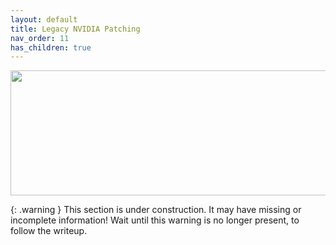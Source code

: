 ```yaml
---
layout: default
title: Legacy NVIDIA Patching
nav_order: 11
has_children: true
---
```


<p align="center">
  <img width="650" height="200" src="../../../assets/HeaderNVPatch.png">
</p>

{: .warning }
This section is under construction. It may have missing or incomplete information! Wait until this warning is no longer present, to follow the writeup.